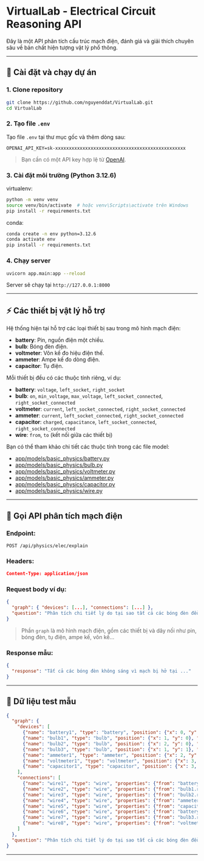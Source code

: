 # VirtualLab - Electrical Circuit Reasoning API

Đây là một API phân tích cấu trúc mạch điện, đánh giá và giải thích chuyên sâu về bản chất hiện tượng vật lý phổ thông.

---

## 🚀 Cài đặt và chạy dự án

### 1. Clone repository

```bash
git clone https://github.com/nguyenddat/VirtualLab.git
cd VirtualLab
```

### 2. Tạo file `.env`

Tạo file `.env` tại thư mục gốc và thêm dòng sau:

```env
OPENAI_API_KEY=sk-xxxxxxxxxxxxxxxxxxxxxxxxxxxxxxxxxxxxxxxxxxxxxxxx
```

> Bạn cần có một API key hợp lệ từ [OpenAI](https://platform.openai.com/account/api-keys).

### 3. Cài đặt môi trường (Python 3.12.6)

virtualenv:
```bash
python -m venv venv
source venv/bin/activate  # hoặc venv\Scripts\activate trên Windows
pip install -r requirements.txt
```

conda:
```bash
conda create -n env python=3.12.6
conda activate env
pip install -r requirements.txt
```
### 4. Chạy server

```bash
uvicorn app.main:app --reload
```

Server sẽ chạy tại `http://127.0.0.1:8000`

---

## ⚡️ Các thiết bị vật lý hỗ trợ
Hệ thống hiện tại hỗ trợ các loại thiết bị sau trong mô hình mạch điện:
- **battery**: Pin, nguồn điện một chiều.  
- **bulb**: Bóng đèn điện.  
- **voltmeter**: Vôn kế đo hiệu điện thế.  
- **ammeter**: Ampe kế đo dòng điện.  
- **capacitor**: Tụ điện.

Mỗi thiết bị đều có các thuộc tính riêng, ví dụ:
- **battery**: `voltage`, `left_socket`, `right_socket`
- **bulb**: `on`, `min_voltage`, `max_voltage`, `left_socket_connected`, `right_socket_connected`
- **voltmeter**: `current`, `left_socket_connected`, `right_socket_connected`
- **ammeter**: `current`, `left_socket_connected`, `right_socket_connected`
- **capacitor**: `charged`, `capacitance`, `left_socket_connected`, `right_socket_connected`
- **wire**: `from`, `to` (kết nối giữa các thiết bị)

Bạn có thể tham khảo chi tiết các thuộc tính trong các file model:
- [app/models/basic_physics/battery.py](app/models/basic_physics/battery.py)
- [app/models/basic_physics/bulb.py](app/models/basic_physics/bulb.py)
- [app/models/basic_physics/voltmeter.py](app/models/basic_physics/voltmeter.py)
- [app/models/basic_physics/ammeter.py](app/models/basic_physics/ammeter.py)
- [app/models/basic_physics/capacitor.py](app/models/basic_physics/capacitor.py)
- [app/models/basic_physics/wire.py](app/models/basic_physics/wire.py)
---

## 🔌 Gọi API phân tích mạch điện
### Endpoint:
```
POST /api/physics/elec/explain
```

### Headers:
```json
Content-Type: application/json
```

### Request body ví dụ:
```json
{
  "graph": { "devices": [...], "connections": [...] },
  "question": "Phân tích chi tiết lý do tại sao tất cả các bóng đèn đều không sáng, ampe kế không đo được dòng, vôn kế không có số chỉ và tụ điện không tích điện."
}
```
> Phần `graph` là mô hình mạch điện, gồm các thiết bị và dây nối như pin, bóng đèn, tụ điện, ampe kế, vôn kế...

### Response mẫu:
```json
{
  "response": "Tất cả các bóng đèn không sáng vì mạch bị hở tại ..."
}
```

---

## 🧪 Dữ liệu test mẫu
```json
{
  "graph": {
    "devices": [
      {"name": "battery1", "type": "battery", "position": {"x": 0, "y": 0}, "properties": {"voltage": 12.0, "left_socket": "positive", "right_socket": "negative"}},
      {"name": "bulb1", "type": "bulb", "position": {"x": 1, "y": 0}, "properties": {"on": false, "min_voltage": 2.0, "max_voltage": 12.0, "left_socket_connected": true, "right_socket_connected": true}},
      {"name": "bulb2", "type": "bulb", "position": {"x": 2, "y": 0}, "properties": {"on": false, "min_voltage": 2.0, "max_voltage": 12.0, "left_socket_connected": true, "right_socket_connected": true}},
      {"name": "bulb3", "type": "bulb", "position": {"x": 1, "y": 1}, "properties": {"on": false, "min_voltage": 2.0, "max_voltage": 12.0, "left_socket_connected": true, "right_socket_connected": true}},
      {"name": "ammeter1", "type": "ammeter", "position": {"x": 2, "y": 1}, "properties": {"current": 0.0, "left_socket_connected": true, "right_socket_connected": true}},
      {"name": "voltmeter1", "type": "voltmeter", "position": {"x": 3, "y": 0}, "properties": {"current": 0.0, "left_socket_connected": true, "right_socket_connected": true}},
      {"name": "capacitor1", "type": "capacitor", "position": {"x": 3, "y": 1}, "properties": {"charged": false, "capacitance": 0.002, "left_socket_connected": true, "right_socket_connected": true}}
    ],
    "connections": [
      {"name": "wire1", "type": "wire", "properties": {"from": "battery1.right_socket", "to": "bulb1.left_socket"}},
      {"name": "wire2", "type": "wire", "properties": {"from": "bulb1.right_socket", "to": "bulb2.left_socket"}},
      {"name": "wire3", "type": "wire", "properties": {"from": "bulb2.right_socket", "to": "ammeter1.left_socket"}},
      {"name": "wire4", "type": "wire", "properties": {"from": "ammeter1.right_socket", "to": "capacitor1.left_socket"}},
      {"name": "wire5", "type": "wire", "properties": {"from": "capacitor1.right_socket", "to": "battery1.left_socket"}},
      {"name": "wire6", "type": "wire", "properties": {"from": "battery1.right_socket", "to": "bulb3.left_socket"}},
      {"name": "wire7", "type": "wire", "properties": {"from": "bulb3.right_socket", "to": "voltmeter1.left_socket"}},
      {"name": "wire8", "type": "wire", "properties": {"from": "voltmeter1.right_socket", "to": "battery1.left_socket"}}
    ]
  },
  "question": "Phân tích chi tiết lý do tại sao tất cả các bóng đèn đều không sáng, ampe kế không đo được dòng, vôn kế không có số chỉ và tụ điện không tích điện."
}
```

---